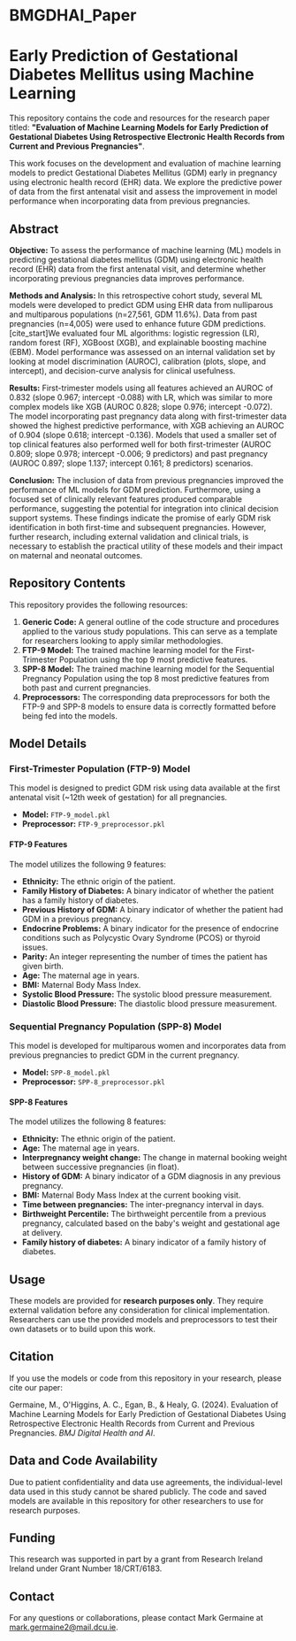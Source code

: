 # BMGDHAI_Paper

# Early Prediction of Gestational Diabetes Mellitus using Machine Learning

This repository contains the code and resources for the research paper titled: **"Evaluation of Machine Learning Models for Early Prediction of Gestational Diabetes Using Retrospective Electronic Health Records from Current and Previous Pregnancies"**. 

This work focuses on the development and evaluation of machine learning models to predict Gestational Diabetes Mellitus (GDM) early in pregnancy using electronic health record (EHR) data. We explore the predictive power of data from the first antenatal visit and assess the improvement in model performance when incorporating data from previous pregnancies.

## Abstract

**Objective:** To assess the performance of machine learning (ML) models in predicting gestational diabetes mellitus (GDM) using electronic health record (EHR) data from the first antenatal visit, and determine whether incorporating previous pregnancies data improves performance. 

**Methods and Analysis:** In this retrospective cohort study, several ML models were developed to predict GDM using EHR data from nulliparous and multiparous populations (n=27,561, GDM 11.6%). Data from past pregnancies (n=4,005) were used to enhance future GDM predictions.  [cite_start]We evaluated four ML algorithms: logistic regression (LR), random forest (RF), XGBoost (XGB), and explainable boosting machine (EBM).  Model performance was assessed on an internal validation set by looking at model discrimination (AUROC), calibration (plots, slope, and intercept), and decision-curve analysis for clinical usefulness. 

**Results:** First-trimester models using all features achieved an AUROC of 0.832 (slope 0.967; intercept -0.088) with LR, which was similar to more complex models like XGB (AUROC 0.828; slope 0.976; intercept -0.072).  The model incorporating past pregnancy data along with first-trimester data showed the highest predictive performance, with XGB achieving an AUROC of 0.904 (slope 0.618; intercept -0.136). Models that used a smaller set of top clinical features also performed well for both first-trimester (AUROC 0.809; slope 0.978; intercept -0.006; 9 predictors) and past pregnancy (AUROC 0.897; slope 1.137; intercept 0.161; 8 predictors) scenarios. 

**Conclusion:** The inclusion of data from previous pregnancies improved the performance of ML models for GDM prediction.  Furthermore, using a focused set of clinically relevant features produced comparable performance, suggesting the potential for integration into clinical decision support systems. These findings indicate the promise of early GDM risk identification in both first-time and subsequent pregnancies. However, further research, including external validation and clinical trials, is necessary to establish the practical utility of these models and their impact on maternal and neonatal outcomes. 

## Repository Contents

This repository provides the following resources:

1.  **Generic Code:** A general outline of the code structure and procedures applied to the various study populations. This can serve as a template for researchers looking to apply similar methodologies.
2.  **FTP-9 Model:** The trained machine learning model for the First-Trimester Population using the top 9 most predictive features.
3.  **SPP-8 Model:** The trained machine learning model for the Sequential Pregnancy Population using the top 8 most predictive features from both past and current pregnancies.
4.  **Preprocessors:** The corresponding data preprocessors for both the FTP-9 and SPP-8 models to ensure data is correctly formatted before being fed into the models.

## Model Details

### First-Trimester Population (FTP-9) Model

This model is designed to predict GDM risk using data available at the first antenatal visit (~12th week of gestation) for all pregnancies. 

* **Model:** `FTP-9_model.pkl`
* **Preprocessor:** `FTP-9_preprocessor.pkl`

#### FTP-9 Features

The model utilizes the following 9 features:
* **Ethnicity:** The ethnic origin of the patient. 
* **Family History of Diabetes:** A binary indicator of whether the patient has a family history of diabetes. 
* **Previous History of GDM:** A binary indicator of whether the patient had GDM in a previous pregnancy. 
* **Endocrine Problems:** A binary indicator for the presence of endocrine conditions such as Polycystic Ovary Syndrome (PCOS) or thyroid issues. 
* **Parity:** An integer representing the number of times the patient has given birth. 
* **Age:** The maternal age in years. 
* **BMI:** Maternal Body Mass Index. 
* **Systolic Blood Pressure:** The systolic blood pressure measurement. 
* **Diastolic Blood Pressure:** The diastolic blood pressure measurement. 

### Sequential Pregnancy Population (SPP-8) Model

This model is developed for multiparous women and incorporates data from previous pregnancies to predict GDM in the current pregnancy. 

* **Model:** `SPP-8_model.pkl`
* **Preprocessor:** `SPP-8_preprocessor.pkl`

#### SPP-8 Features

The model utilizes the following 8 features:
* **Ethnicity:** The ethnic origin of the patient. 
* **Age:** The maternal age in years. 
* **Interpregnancy weight change:** The change in maternal booking weight between successive pregnancies (in float). 
* **History of GDM:** A binary indicator of a GDM diagnosis in any previous pregnancy. 
* **BMI:** Maternal Body Mass Index at the current booking visit. 
* **Time between pregnancies:** The inter-pregnancy interval in days. 
* **Birthweight Percentile:** The birthweight percentile from a previous pregnancy, calculated based on the baby's weight and gestational age at delivery. 
* **Family history of diabetes:** A binary indicator of a family history of diabetes. 

## Usage

These models are provided for **research purposes only**. They require external validation before any consideration for clinical implementation.  Researchers can use the provided models and preprocessors to test their own datasets or to build upon this work.

## Citation

If you use the models or code from this repository in your research, please cite our paper:

Germaine, M., O'Higgins, A. C., Egan, B., & Healy, G. (2024). Evaluation of Machine Learning Models for Early Prediction of Gestational Diabetes Using Retrospective Electronic Health Records from Current and Previous Pregnancies. *BMJ Digital Health and AI*.


## Data and Code Availability

Due to patient confidentiality and data use agreements, the individual-level data used in this study cannot be shared publicly. The code and saved models are available in this repository for other researchers to use for research purposes. 

## Funding

This research was supported in part by a grant from Research Ireland Ireland under Grant Number 18/CRT/6183. 

## Contact

For any questions or collaborations, please contact Mark Germaine at mark.germaine2@mail.dcu.ie.
